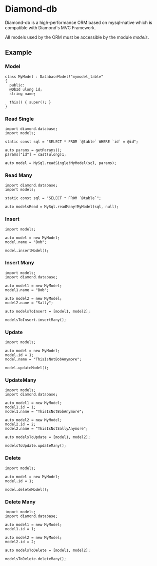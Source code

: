 # Diamond-db

Diamond-db is a high-performance ORM based on mysql-native which is compatible with Diamond's MVC Framework.

All models used by the ORM must be accessible by the module *models*.

## Example

### Model

```
class MyModel : DatabaseModel!"mymodel_table"
{
  public:
  @DbId ulong id;
  string name;

  this() { super(); }
}
```

### Read Single

```
import diamond.database;
import models;

static const sql = "SELECT * FROM `@table` WHERE `id` = @id";

auto params = getParams();
params["id"] = cast(ulong)1;

auto model = MySql.readSingle!MyModel(sql, params);
```

### Read Many

```
import diamond.database;
import models;

static const sql = "SELECT * FROM `@table`";

auto modelsRead = MySql.readMany!MyModel(sql, null);
```

### Insert

```
import models;

auto model = new MyModel;
model.name = "Bob";

model.insertModel();
```

### Insert Many

```
import models;
import diamond.database;

auto model1 = new MyModel;
model1.name = "Bob";

auto model2 = new MyModel;
model2.name = "Sally";

auto modelsToInsert = [model1, model2];

modelsToInsert.insertMany();
```

### Update

```
import models;

auto model = new MyModel;
model.id = 1;
model.name = "ThisIsNotBobAnymore";

model.updateModel();
```

### UpdateMany

```
import models;
import diamond.database;

auto model1 = new MyModel;
model1.id = 1;
model1.name = "ThisIsNotBobAnymore";

auto model2 = new MyModel;
model2.id = 2;
model2.name = "ThisIsNotSallyAnymore";

auto modelsToUpdate = [model1, model2];

modelsToUpdate.updateMany();
```

### Delete

```
import models;

auto model = new MyModel;
model.id = 1;

model.deleteModel();
```

### Delete Many

```
import models;
import diamond.database;

auto model1 = new MyModel;
model1.id = 1;

auto model2 = new MyModel;
model2.id = 2;

auto modelsToDelete = [model1, model2];

modelsToDelete.deleteMany();
```
